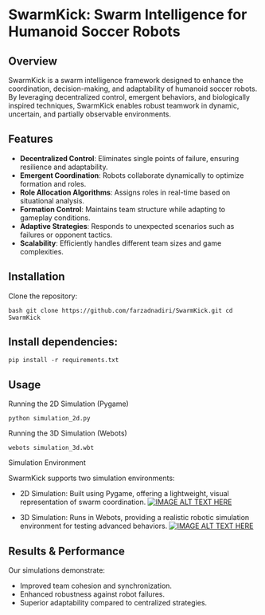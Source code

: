 # SwarmKick: Swarm Intelligence for Humanoid Soccer Robots

## Overview

SwarmKick is a swarm intelligence framework designed to enhance the coordination, decision-making, and adaptability of humanoid soccer robots. By leveraging decentralized control, emergent behaviors, and biologically inspired techniques, SwarmKick enables robust teamwork in dynamic, uncertain, and partially observable environments.

## Features

- **Decentralized Control**: Eliminates single points of failure, ensuring resilience and adaptability.
- **Emergent Coordination**: Robots collaborate dynamically to optimize formation and roles.
- **Role Allocation Algorithms**: Assigns roles in real-time based on situational analysis.
- **Formation Control**: Maintains team structure while adapting to gameplay conditions.
- **Adaptive Strategies**: Responds to unexpected scenarios such as failures or opponent tactics.
- **Scalability**: Efficiently handles different team sizes and game complexities.

## Installation

Clone the repository:

`bash
git clone https://github.com/farzadnadiri/SwarmKick.git
cd SwarmKick`


## Install dependencies:

`pip install -r requirements.txt`

## Usage

Running the 2D Simulation (Pygame)

`python simulation_2d.py`

Running the 3D Simulation (Webots)

`webots simulation_3d.wbt`


Simulation Environment

SwarmKick supports two simulation environments:

- 2D Simulation: Built using Pygame, offering a lightweight, visual representation of swarm coordination.
[![IMAGE ALT TEXT HERE](https://img.youtube.com/vi/AjPHahJiG8c/0.jpg)](https://www.youtube.com/watch?v=AjPHahJiG8c)

- 3D Simulation: Runs in Webots, providing a realistic robotic simulation environment for testing advanced behaviors.
[![IMAGE ALT TEXT HERE](https://img.youtube.com/vi/rXO9SQf5_1Q/0.jpg)](https://www.youtube.com/watch?v=rXO9SQf5_1Q)


## Results & Performance

Our simulations demonstrate:

- Improved team cohesion and synchronization.
- Enhanced robustness against robot failures.
- Superior adaptability compared to centralized strategies.
